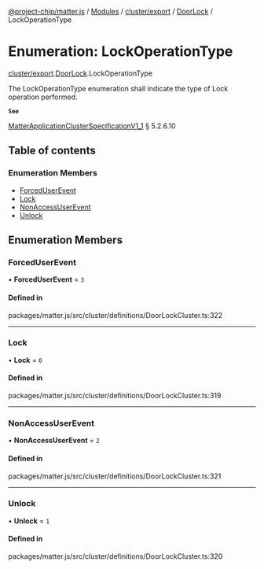 [@project-chip/matter.js](../README.md) / [Modules](../modules.md) / [cluster/export](../modules/cluster_export.md) / [DoorLock](../modules/cluster_export.DoorLock.md) / LockOperationType

# Enumeration: LockOperationType

[cluster/export](../modules/cluster_export.md).[DoorLock](../modules/cluster_export.DoorLock.md).LockOperationType

The LockOperationType enumeration shall indicate the type of Lock operation performed.

**`See`**

[MatterApplicationClusterSpecificationV1_1](../interfaces/spec_export.MatterApplicationClusterSpecificationV1_1.md) § 5.2.6.10

## Table of contents

### Enumeration Members

- [ForcedUserEvent](cluster_export.DoorLock.LockOperationType.md#forceduserevent)
- [Lock](cluster_export.DoorLock.LockOperationType.md#lock)
- [NonAccessUserEvent](cluster_export.DoorLock.LockOperationType.md#nonaccessuserevent)
- [Unlock](cluster_export.DoorLock.LockOperationType.md#unlock)

## Enumeration Members

### ForcedUserEvent

• **ForcedUserEvent** = ``3``

#### Defined in

packages/matter.js/src/cluster/definitions/DoorLockCluster.ts:322

___

### Lock

• **Lock** = ``0``

#### Defined in

packages/matter.js/src/cluster/definitions/DoorLockCluster.ts:319

___

### NonAccessUserEvent

• **NonAccessUserEvent** = ``2``

#### Defined in

packages/matter.js/src/cluster/definitions/DoorLockCluster.ts:321

___

### Unlock

• **Unlock** = ``1``

#### Defined in

packages/matter.js/src/cluster/definitions/DoorLockCluster.ts:320
